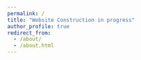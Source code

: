 ```yaml
---
permalink: /
title: "Website Construction in progress"
author_profile: true
redirect_from: 
  - /about/
  - /about.html
---
```



